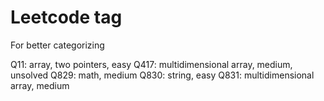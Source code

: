 # Leetcode tag
For better categorizing

Q11: array, two pointers, easy
Q417: multidimensional array, medium, unsolved
Q829: math, medium
Q830: string, easy
Q831: multidimensional array, medium
